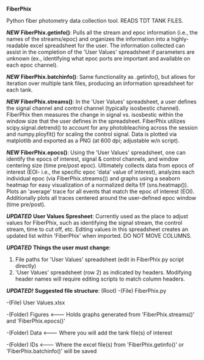 **FiberPhix**


Python fiber photometry data collection tool. READS TDT TANK FILES. 



***NEW*** **FiberPhix.getinfo()**: Pulls all the stream and epoc information (i.e., the names of the streams/epoc) and organizes the information into a highly-readable excel spreadsheet for the user. The information collected can assist in the completion of the 'User Values' spreadsheet if parameters are unknown (ex., identifying what epoc ports are important and available on each epoc channel).


***NEW*** **FiberPhix.batchinfo()**: Same functionality as .getinfo(), but allows for iteration over multiple tank files, producing an information spreadsheet for each tank. 


***NEW*** **FiberPhix.streams()**: In the 'User Values' spreadsheet, a user defines the signal channel and control channel (typically isosbestic channel). FiberPhix then measures the change in signal vs. isosbestic within the window size that the user defines in the spreadsheet. FiberPhix utilizes scipy.signal.detrend() to account for any photobleaching across the session and numpy.ployfit() for scaling the control signal. Data is plotted via matplotlib and exported as a PNG (at 600 dpi; adjustable w/n script).


***NEW*** **FiberPhix.epocs()**: Using the 'User Values' spreadsheet, one can identify the epocs of interest, signal & control channels, and window centering size (time pre/post epoc). Ultimately collects data from epocs of interest (EOI- i.e., the specific epoc 'data' value of interest), analyzes each individual epoc (via FiberPhix.streams()) and graphs using a seaborn heatmap for easy visualization of a normalized delta f/f (sns.heatmap()). Plots an 'average' trace for all events that match the epoc of interest (EOI). Additionally plots all traces centered around the user-defined epoc window (time pre/post).


***UPDATED*** **User Values Spresheet**: Currently used as the place to adjust values for FiberPhix, such as identifying the signal stream, the control stream, time to cut off, etc. Editing values in this spreadsheet creates an updated list within 'FiberPhix' when imported. DO NOT MOVE COLUMNS.


***UPDATED*** **Things the user must change**:
1) File paths for 'User Values' spreadsheet (edit in FiberPhix py script directly)
2) 'User Values' spreadsheet (row 2) as indicated by headers. Modifying header names will require editing scripts to match column headers.



***UPDATED!*** **Suggested file structure**:
(Root)
-(File) FiberPhix.py

-(File) User Values.xlsx

-(Folder) Figures <--- Holds graphs generated from 'FiberPhix.streams()' and 'FiberPhix.epocs()'

-(Folder) Data <--- Where you will add the tank file(s) of interest

-(Folder) IDs <--- Where the excel file(s) from 'FiberPhix.getinfo()' or 'FiberPhix.batchinfo()' will be saved
